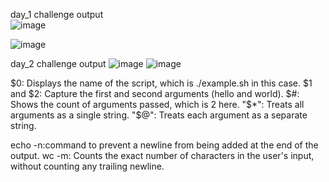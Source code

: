 day_1 challenge output  
![image](https://github.com/user-attachments/assets/d69a48ac-3ab8-422d-88c3-cab3fbf6f049)

![image](https://github.com/user-attachments/assets/19650b65-4721-4b13-b2ff-51d8b874e042)

day_2 challenge output
![image](https://github.com/user-attachments/assets/ccf261c5-1b80-486b-9b97-a11d24f2e25d)
![image](https://github.com/user-attachments/assets/83abdf3a-3ba0-488b-a7bb-c19190976f77)


$0: Displays the name of the script, which is ./example.sh in this case.
$1 and $2: Capture the first and second arguments (hello and world).
$#: Shows the count of arguments passed, which is 2 here.
"$*": Treats all arguments as a single string.
"$@": Treats each argument as a separate string.

echo -n:command to prevent a newline from being added at the end of the output. 
wc -m: Counts the exact number of characters in the user's input, without counting any trailing newline.
